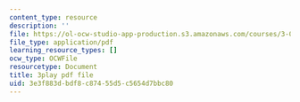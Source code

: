 ```yaml
---
content_type: resource
description: ''
file: https://ol-ocw-studio-app-production.s3.amazonaws.com/courses/3-091-introduction-to-solid-state-chemistry-fall-2018/3e3f883dbdf8c87455d5c5654d7bbc80_CxAkraYlBuE.pdf
file_type: application/pdf
learning_resource_types: []
ocw_type: OCWFile
resourcetype: Document
title: 3play pdf file
uid: 3e3f883d-bdf8-c874-55d5-c5654d7bbc80
---
```

